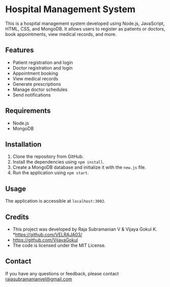 
# Hospital Management System

This is a hospital management system developed using Node.js, JavaScript, HTML, CSS, and MongoDB. It allows users to register as patients or doctors, book appointments, view medical records, and more.

## Features

* Patient registration and login
* Doctor registration and login
* Appointment booking
* View medical records
* Generate prescriptions
* Manage doctor schedules
* Send notifications

## Requirements

* Node.js
* MongoDB

## Installation

1. Clone the repository from GitHub.
2. Install the dependencies using `npm install`.
3. Create a MongoDB database and initialize it with the `new.js` file.
4. Run the application using `npm start`.

## Usage

The application is accessible at `localhost:3002`.

## Credits

* This project was developed by Raja Subramanian V & Vijaya Gokul K.
*https://github.com/VELRAJA03/
* https://github.com/VijayaGokul
* The code is licensed under the MIT License.

## Contact

If you have any questions or feedback, please contact rajasubramanianvel@gmail.com

